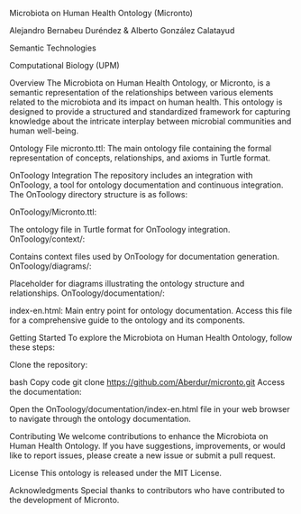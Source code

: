 Microbiota on Human Health Ontology (Micronto)

Alejandro Bernabeu Duréndez & Alberto González Calatayud

Semantic Technologies 

Computational Biology (UPM)

Overview The Microbiota on Human Health Ontology, or Micronto, is a semantic representation of the relationships between various elements related to the microbiota and its impact on human health. This ontology is designed to provide a structured and standardized framework for capturing knowledge about the intricate interplay between microbial communities and human well-being.

Ontology File micronto.ttl: The main ontology file containing the formal representation of concepts, relationships, and axioms in Turtle format.

OnToology Integration The repository includes an integration with OnToology, a tool for ontology documentation and continuous integration. The OnToology directory structure is as follows:

OnToology/Micronto.ttl:

The ontology file in Turtle format for OnToology integration. OnToology/context/:

Contains context files used by OnToology for documentation generation. OnToology/diagrams/:

Placeholder for diagrams illustrating the ontology structure and relationships. OnToology/documentation/:

index-en.html: Main entry point for ontology documentation. Access this file for a comprehensive guide to the ontology and its components.

Getting Started To explore the Microbiota on Human Health Ontology, follow these steps:

Clone the repository:

bash Copy code git clone https://github.com/Aberdur/micronto.git Access the documentation:

Open the OnToology/documentation/index-en.html file in your web browser to navigate through the ontology documentation.

Contributing We welcome contributions to enhance the Microbiota on Human Health Ontology. If you have suggestions, improvements, or would like to report issues, please create a new issue or submit a pull request.

License This ontology is released under the MIT License.

Acknowledgments Special thanks to contributors who have contributed to the development of Micronto.
